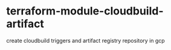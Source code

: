 # terraform-module-cloudbuild-artifact
create cloudbuild triggers and artifact registry repository in gcp
